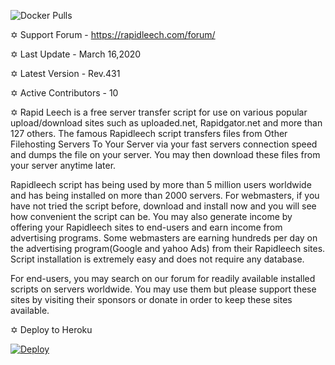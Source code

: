 ![Docker Pulls](https://img.shields.io/docker/pulls/googlesky/rapidleech)

✡️ Support Forum - https://rapidleech.com/forum/

✡️ Last Update - March 16,2020

✡️ Latest Version - Rev.431 

✡️ Active Contributors - 10

✡️ Rapid Leech is a free server transfer script for use on various popular upload/download sites such as uploaded.net, Rapidgator.net and more than 127 others. The famous Rapidleech script transfers files from Other Filehosting Servers To Your Server via your fast servers connection speed and dumps the file on your server. You may then download these files from your server anytime later.

Rapidleech script has being used by more than 5 million users worldwide and has being installed on more than 2000 servers.
For webmasters, if you have not tried the script before, download and install now and you will see how convenient the script can be. You may also generate income by offering your Rapidleech sites to end-users and earn income from advertising programs. Some webmasters are earning hundreds per day on the advertising program(Google and yahoo Ads) from their Rapidleech sites. Script installation is extremely easy and does not require any database.

For end-users, you may search on our forum for readily available installed scripts on servers worldwide. You may use them but please support these sites by visiting their sponsors or donate in order to keep these sites available.

✡️ Deploy to Heroku

[![Deploy](https://www.herokucdn.com/deploy/button.svg)](https://heroku.com/deploy)
